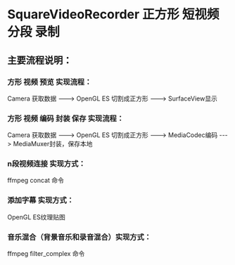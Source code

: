# SquareVideoRecorder 正方形 短视频 分段 录制

## 主要流程说明：

### 方形 视频 预览 实现流程：
Camera 获取数据 ---> OpenGL ES 切割成正方形 ---> SurfaceView显示

### 方形 视频 编码 封装 保存 实现流程：
Camera 获取数据 ---> OpenGL ES 切割成正方形 ---> MediaCodec编码 ---> MediaMuxer封装，保存本地

### n段视频连接 实现方式：
ffmpeg  concat 命令

### 添加字幕 实现方式：
OpenGL ES纹理贴图

### 音乐混合（背景音乐和录音混合）实现方式：
ffmpeg  filter_complex 命令
